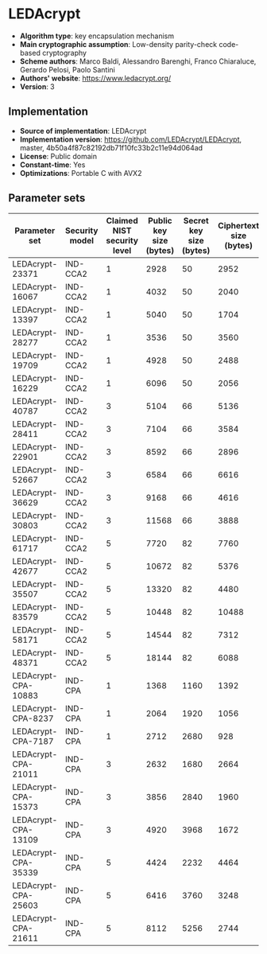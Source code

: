# LEDAcrypt

- **Algorithm type**: key encapsulation mechanism
- **Main cryptographic assumption**: Low-density parity-check code-based cryptography
- **Scheme authors**: Marco Baldi, Alessandro Barenghi, Franco Chiaraluce, Gerardo Pelosi, Paolo Santini
- **Authors' website**: https://www.ledacrypt.org/
- **Version**: 3

## Implementation

- **Source of implementation**: LEDAcrypt
- **Implementation version**: https://github.com/LEDAcrypt/LEDAcrypt, master, 4b50a4f87c82192db71f10fc33b2c11e94d064ad
- **License**: Public domain
- **Constant-time**: Yes
- **Optimizations**: Portable C with AVX2

## Parameter sets

| Parameter set             | Security model | Claimed NIST security level | Public key size (bytes) | Secret key size (bytes) | Ciphertext size (bytes) | Shared secret size (bytes) |
| ------------------------- | -------------- | --------------------------- | ----------------------- | ----------------------- | ----------------------- | -------------------------- |
| LEDAcrypt-23371           | IND-CCA2       | 1                           | 2928                    | 50                      | 2952                    | 32                         |
| LEDAcrypt-16067           | IND-CCA2       | 1                           | 4032                    | 50                      | 2040                    | 32                         |
| LEDAcrypt-13397           | IND-CCA2       | 1                           | 5040                    | 50                      | 1704                    | 32                         |
| LEDAcrypt-28277           | IND-CCA2       | 1                           | 3536                    | 50                      | 3560                    | 32                         |
| LEDAcrypt-19709           | IND-CCA2       | 1                           | 4928                    | 50                      | 2488                    | 32                         |
| LEDAcrypt-16229           | IND-CCA2       | 1                           | 6096                    | 50                      | 2056                    | 32                         |
| LEDAcrypt-40787           | IND-CCA2       | 3                           | 5104                    | 66                      | 5136                    | 48                         |
| LEDAcrypt-28411           | IND-CCA2       | 3                           | 7104                    | 66                      | 3584                    | 48                         |
| LEDAcrypt-22901           | IND-CCA2       | 3                           | 8592                    | 66                      | 2896                    | 48                         |
| LEDAcrypt-52667           | IND-CCA2       | 3                           | 6584                    | 66                      | 6616                    | 48                         |
| LEDAcrypt-36629           | IND-CCA2       | 3                           | 9168                    | 66                      | 4616                    | 48                         |
| LEDAcrypt-30803           | IND-CCA2       | 3                           | 11568                   | 66                      | 3888                    | 48                         |
| LEDAcrypt-61717           | IND-CCA2       | 5                           | 7720                    | 82                      | 7760                    | 64                         |
| LEDAcrypt-42677           | IND-CCA2       | 5                           | 10672                   | 82                      | 5376                    | 64                         |
| LEDAcrypt-35507           | IND-CCA2       | 5                           | 13320                   | 82                      | 4480                    | 64                         |
| LEDAcrypt-83579           | IND-CCA2       | 5                           | 10448                   | 82                      | 10488                   | 64                         |
| LEDAcrypt-58171           | IND-CCA2       | 5                           | 14544                   | 82                      | 7312                    | 64                         |
| LEDAcrypt-48371           | IND-CCA2       | 5                           | 18144                   | 82                      | 6088                    | 64                         |
| LEDAcrypt-CPA-10883       | IND-CPA        | 1                           | 1368                    | 1160                    | 1392                    | 32                         |
| LEDAcrypt-CPA-8237        | IND-CPA        | 1                           | 2064                    | 1920                    | 1056                    | 32                         |
| LEDAcrypt-CPA-7187        | IND-CPA        | 1                           | 2712                    | 2680                    | 928                     | 32                         |
| LEDAcrypt-CPA-21011       | IND-CPA        | 3                           | 2632                    | 1680                    | 2664                    | 48                         |
| LEDAcrypt-CPA-15373       | IND-CPA        | 3                           | 3856                    | 2840                    | 1960                    | 48                         |
| LEDAcrypt-CPA-13109       | IND-CPA        | 3                           | 4920                    | 3968                    | 1672                    | 48                         |
| LEDAcrypt-CPA-35339       | IND-CPA        | 5                           | 4424                    | 2232                    | 4464                    | 64                         |
| LEDAcrypt-CPA-25603       | IND-CPA        | 5                           | 6416                    | 3760                    | 3248                    | 64                         |
| LEDAcrypt-CPA-21611       | IND-CPA        | 5                           | 8112                    | 5256                    | 2744                    | 64                         |